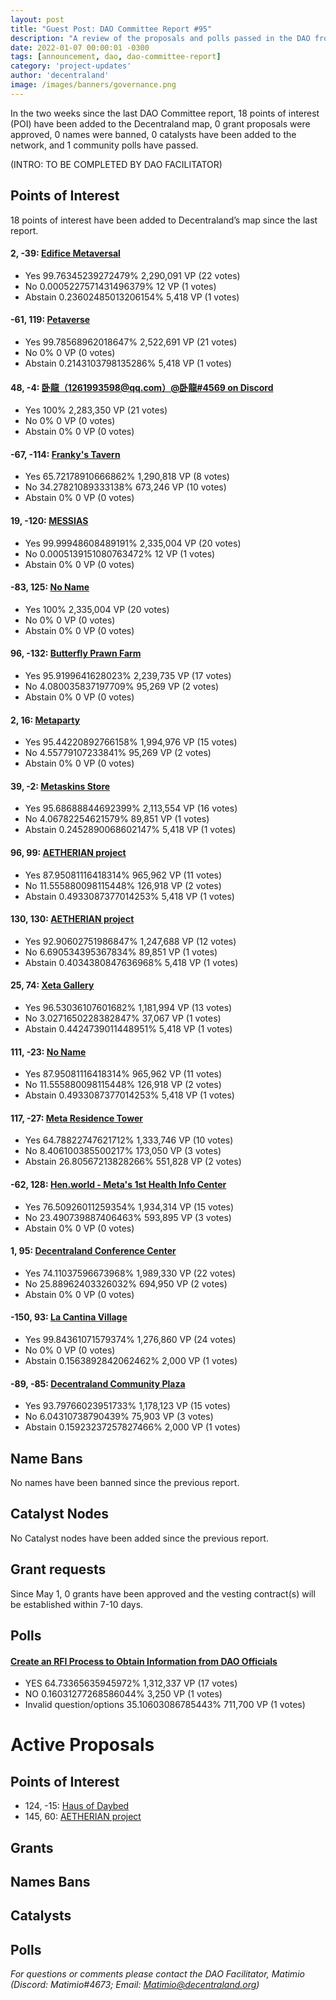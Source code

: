 ```yaml
---
layout: post
title: "Guest Post: DAO Committee Report #95"
description: "A review of the proposals and polls passed in the DAO from May 1 through May 15".
date: 2022-01-07 00:00:01 -0300
tags: [announcement, dao, dao-committee-report]
category: 'project-updates'
author: 'decentraland'
image: /images/banners/governance.png
---
```


In the two weeks since the last DAO Committee report, 18 points of interest (POI) have been added to the Decentraland map, 0 grant proposals were approved, 0 names were banned, 0 catalysts have been added to the network, and 1 community polls have passed.

(INTRO: TO BE COMPLETED BY DAO FACILITATOR)

## Points of Interest
18 points of interest have been added to Decentraland’s map since the last report.


#### 2, -39: [Edifice Metaversal](https://governance.decentraland.org/proposal/?id=901240fd-2a1d-426c-9956-5f59da582bca)

* Yes 99.76345239272479% 2,290,091 VP (22 votes)
* No 0.0005227571431496379% 12 VP (1 votes)
* Abstain 0.23602485013206154% 5,418 VP (1 votes)


#### -61, 119: [Petaverse](https://governance.decentraland.org/proposal/?id=11f29f6a-9cac-4a3a-ad60-a07595289db7)

* Yes 99.78568962018647% 2,522,691 VP (21 votes)
* No 0% 0 VP (0 votes)
* Abstain 0.2143103798135286% 5,418 VP (1 votes)


#### 48, -4: [卧龍（1261993598@qq.com）@卧龍#4569 on Discord](https://governance.decentraland.org/proposal/?id=6af59f2d-1eb9-4f82-abac-a50413b79819)

* Yes 100% 2,283,350 VP (21 votes)
* No 0% 0 VP (0 votes)
* Abstain 0% 0 VP (0 votes)


#### -67, -114: [Franky&#39;s Tavern](https://governance.decentraland.org/proposal/?id=f1cbbbfb-7ad4-4c31-8964-5937ed8deeed)

* Yes 65.72178910666862% 1,290,818 VP (8 votes)
* No 34.27821089333138% 673,246 VP (10 votes)
* Abstain 0% 0 VP (0 votes)


#### 19, -120: [MESSIAS](https://governance.decentraland.org/proposal/?id=b9e12d62-c481-4350-8a37-b1bce61daeeb)

* Yes 99.99948608489191% 2,335,004 VP (20 votes)
* No 0.0005139151080763472% 12 VP (1 votes)
* Abstain 0% 0 VP (0 votes)


#### -83, 125: [No Name](https://governance.decentraland.org/proposal/?id=cc523598-9443-4075-b7c4-9c1b67af79be)

* Yes 100% 2,335,004 VP (20 votes)
* No 0% 0 VP (0 votes)
* Abstain 0% 0 VP (0 votes)


#### 96, -132: [Butterfly Prawn Farm](https://governance.decentraland.org/proposal/?id=193b0fb8-fc53-458b-a40a-2fd96c9e0c4e)

* Yes 95.9199641628023% 2,239,735 VP (17 votes)
* No 4.080035837197709% 95,269 VP (2 votes)
* Abstain 0% 0 VP (0 votes)


#### 2, 16: [Metaparty](https://governance.decentraland.org/proposal/?id=b4f30afe-cb59-48f0-aee8-30cd13468d8b)

* Yes 95.44220892766158% 1,994,976 VP (15 votes)
* No 4.55779107233841% 95,269 VP (2 votes)
* Abstain 0% 0 VP (0 votes)


#### 39, -2: [Metaskins  Store](https://governance.decentraland.org/proposal/?id=788441c9-0120-44e7-9c85-c6ff7a12b50f)

* Yes 95.68688844692399% 2,113,554 VP (16 votes)
* No 4.06782254621579% 89,851 VP (1 votes)
* Abstain 0.2452890068602147% 5,418 VP (1 votes)


#### 96, 99: [AETHERIAN project](https://governance.decentraland.org/proposal/?id=74f2b8a8-3e6d-4584-96df-4ca585e99c1e)

* Yes 87.95081116418314% 965,962 VP (11 votes)
* No 11.555880098115448% 126,918 VP (2 votes)
* Abstain 0.4933087377014253% 5,418 VP (1 votes)


#### 130, 130: [AETHERIAN project](https://governance.decentraland.org/proposal/?id=8e714cf3-e75a-48fe-8d64-f37054c9eca8)

* Yes 92.90602751986847% 1,247,688 VP (12 votes)
* No 6.690534395367834% 89,851 VP (1 votes)
* Abstain 0.4034380847636968% 5,418 VP (1 votes)


#### 25, 74: [Xeta Gallery](https://governance.decentraland.org/proposal/?id=04a89f22-0a96-4859-a7ae-3b24380c7a04)

* Yes 96.53036107601682% 1,181,994 VP (13 votes)
* No 3.0271650228382847% 37,067 VP (1 votes)
* Abstain 0.4424739011448951% 5,418 VP (1 votes)


#### 111, -23: [No Name](https://governance.decentraland.org/proposal/?id=7ec61a86-9999-4853-aa43-7de80ba92bc7)

* Yes 87.95081116418314% 965,962 VP (11 votes)
* No 11.555880098115448% 126,918 VP (2 votes)
* Abstain 0.4933087377014253% 5,418 VP (1 votes)


#### 117, -27: [Meta Residence Tower](https://governance.decentraland.org/proposal/?id=0c01a0e5-8fbc-46e3-ac70-addd79842777)

* Yes 64.78822747621712% 1,333,746 VP (10 votes)
* No 8.406100385500217% 173,050 VP (3 votes)
* Abstain 26.80567213828266% 551,828 VP (2 votes)


#### -62, 128: [Hen.world - Meta&#39;s 1st Health Info Center](https://governance.decentraland.org/proposal/?id=1808a3af-0b3b-48ee-8ec5-0d741077e2dc)

* Yes 76.50926011259354% 1,934,314 VP (15 votes)
* No 23.490739887406463% 593,895 VP (3 votes)
* Abstain 0% 0 VP (0 votes)


#### 1, 95: [Decentraland Conference Center](https://governance.decentraland.org/proposal/?id=e3953dbc-4ca0-4eed-a728-3ad24a7f8787)

* Yes 74.11037596673968% 1,989,330 VP (22 votes)
* No 25.88962403326032% 694,950 VP (2 votes)
* Abstain 0% 0 VP (0 votes)


#### -150, 93: [La Cantina Village](https://governance.decentraland.org/proposal/?id=8987789a-134b-42e0-bf30-59e1d0db3ccf)

* Yes 99.84361071579374% 1,276,860 VP (24 votes)
* No 0% 0 VP (0 votes)
* Abstain 0.1563892842062462% 2,000 VP (1 votes)


#### -89, -85: [Decentraland Community Plaza](https://governance.decentraland.org/proposal/?id=8e6150fb-22bc-44f9-8a60-f21bc805bec6)

* Yes 93.79766023951733% 1,178,123 VP (15 votes)
* No 6.04310738790439% 75,903 VP (3 votes)
* Abstain 0.15923237257827466% 2,000 VP (1 votes)


## Name Bans

No names have been banned since the previous report.

## Catalyst Nodes
No Catalyst nodes have been added since the previous report.


## Grant requests
Since May 1, 0 grants have been approved and the vesting contract(s) will be established within 7-10 days.


## Polls

#### [Create an RFI Process to Obtain Information from DAO Officials](https://governance.decentraland.org/proposal/?id=c1d3a1ae-c83d-4244-98ef-4a12d7d9567e)

* YES 64.73365635945972% 1,312,337 VP (17 votes)
* NO 0.16031277268586044% 3,250 VP (1 votes)
* Invalid question/options 35.10603086785443% 711,700 VP (1 votes)



# Active Proposals

## Points of Interest

* 124, -15: [Haus of Daybed](https://governance.decentraland.org/proposal/?id=fcdec67e-521e-46d6-b3c0-143ad2fc3b72)
* 145, 60: [AETHERIAN project](https://governance.decentraland.org/proposal/?id=cf6e5067-1369-4d53-a227-36ff385cbcca)

## Grants


## Names Bans


## Catalysts


## Polls


*For questions or comments please contact the DAO Facilitator, Matimio (Discord: Matimio#4673; Email: [Matimio@decentraland.org](mailto:Matimio@decentraland.org))*